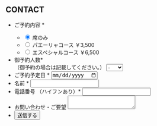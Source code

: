 <div class="mv__contact mv__content">
  <h2 class="mv__content--heading">CONTACT</h2>
</div>

<div id="formWrapper">
  <div class="form__area">
    <form action="https://docs.google.com/forms/u/1/d/e/1FAIpQLSf2cqqIeZdyxTlekW_DC4-z6DsoW6olILqewxiGylNtmpYPqg/formResponse" id ="form" name="myform" class="form" target="dummyIframe">
      <ul>
        <li class="form--list">
          <label for="name" class="form--label">ご予約内容 *</label>
            <div class="form--radio--content form--radio--reserve">
              <ul class="form--radio--list">
                <li>
                <input type="radio" name="entry.153226148" id="select3" value="席のみ" class="form--input" checked="checked">
                <label for="select3" class="form--label--seat form--label form--radio--txt">席のみ</label>
                </li>
                <li>
                <input type="radio" name="entry.153226148" id="select1" value="パエーリャコース" class="form--input">
                <label for="select1" class="form--label--course1 form--label form--radio--txt">パエーリャコース ￥3,500</label>
                </li>
                <li >
                <input type="radio" name="entry.153226148" id="select2" value="エスペシャルコース" class="form--input">
                <label for="select2" class="form--label--course2 form--label form--radio--txt">エスペシャルコース ￥6,500</label>
                </li>
              </ul>
            </div>
        </li>
        <li class="form--list">
          <label for="name" class="form--label">御予約人数*<br class="sp_only">（御予約の場合は記載してください。）</label>
          <select name="entry.1350566039" class="select">
            <option value="">-</option>
            <option value="1人">1</option>
            <option value="2人">2</option>
            <option value="3人">3</option>
            <option value="4人">4~6</option>
            <option value="5人">7~9</option>
            <option value="6人">10~</option>
          </select>
        </li>
        <li class="form--list">
          <label for="name" class="form--label">ご予約予定日 *</label>
          <input type="date" id="name" name="entry.998286514" class="form--input" required>
        </li>
        <li class="form--list">
          <label for="name" class="form--label">名前 *</label>
          <input type="text" id="name" name="entry.88240847" class="form--input" required>
        </li>
        <li class="form--list">
          <label for="tel" class="form--label">電話番号 （ハイフンあり）*</label>
          <input type="tel" id="tel" name="entry.379781615" class="form--input" pattern="\d{2,4}-\d{2,4}-\d{3,4}">
        </li>
        <li class="form--list">
          <label for="message" class="form--label">お問い合わせ・ご要望</label>
          <textarea id="message" name="entry.596342401" class="form--textarea"></textarea>
        </li>
        <li class="form--list">
          <input type="button" class ="form--button" value="送信する" onclick="doPost();">
          <input type="submit" value="不可視ボタン"  style="display:none" name=submitBtn>
        </li>
      </ul>
    </form>
  <iframe name= "dummyIframe" style="display:none;"></iframe>
  </div>
</div>

<div id="thxMessage" style="display:none;">
  <div class ="ThxMessage">
    お問い合わせありがとうございました。
  </div>
  <a class = "TopLink" href="https://study-alldays.work/demo6/index.html">トップページへ戻る</a>
</div>
